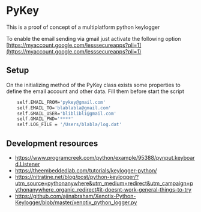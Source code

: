 # PyKey

This is a proof of concept of a multiplatform python keylogger

To enable the email sending via gmail just activate the following option [https://myaccount.google.com/lesssecureapps?pli=1](https://myaccount.google.com/lesssecureapps?pli=1)

## Setup
On the initializing method of the PyKey class exists some properties to define the email account and other data.
Fill them before start the script
``` bash
    self.EMAIL_FROM='pykey@gmail.com'
    self.EMAIL_TO='blablabla@gmail.com'
    self.GMAIL_USER='bliblibli@gmail.com'
    self.GMAIL_PWD='****'
    self.LOG_FILE = '/Users/blabla/log.dat'
```


## Development resources
- https://www.programcreek.com/python/example/95388/pynput.keyboard.Listener
- https://theembeddedlab.com/tutorials/keylogger-python/
- https://nitratine.net/blog/post/python-keylogger/?utm_source=pythonanywhere&utm_medium=redirect&utm_campaign=pythonanywhere_organic_redirect#it-doesnt-work-general-things-to-try
- https://github.com/ajinabraham/Xenotix-Python-Keylogger/blob/master/xenotix_python_logger.py
